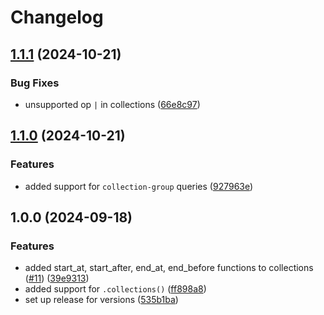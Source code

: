 # Changelog

## [1.1.1](https://github.com/CroudTech/dst-python-mock-firestore/compare/v1.1.0...v1.1.1) (2024-10-21)


### Bug Fixes

* unsupported op `|` in collections ([66e8c97](https://github.com/CroudTech/dst-python-mock-firestore/commit/66e8c97d67f2a70ae0c1dfb5a83912f591888fc6))

## [1.1.0](https://github.com/CroudTech/dst-python-mock-firestore/compare/v1.0.0...v1.1.0) (2024-10-21)


### Features

* added support for `collection-group` queries ([927963e](https://github.com/CroudTech/dst-python-mock-firestore/commit/927963efde9aa95b9b6a4acadeaf72e15b95f63e))

## 1.0.0 (2024-09-18)


### Features

* added start_at, start_after, end_at, end_before functions to collections ([#11](https://github.com/CroudTech/dst-python-mock-firestore/issues/11)) ([39e9313](https://github.com/CroudTech/dst-python-mock-firestore/commit/39e9313c8d6d5711022a0c40f2f0e3d1556dc020))
* added support for `.collections()` ([ff898a8](https://github.com/CroudTech/dst-python-mock-firestore/commit/ff898a8876ac286ec477a7f2c1042bf96b6ea1b1))
* set up release for versions ([535b1ba](https://github.com/CroudTech/dst-python-mock-firestore/commit/535b1ba31019f85890f0c548ccbb62ed4bfa729a))
